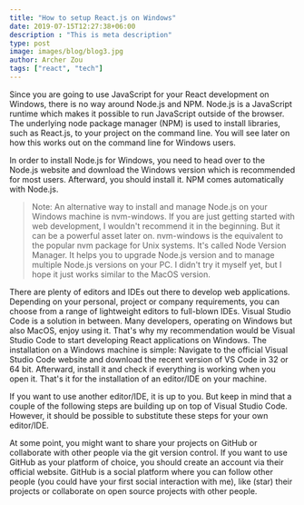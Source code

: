 ```yaml
---
title: "How to setup React.js on Windows"
date: 2019-07-15T12:27:38+06:00
description : "This is meta description"
type: post
image: images/blog/blog3.jpg
author: Archer Zou
tags: ["react", "tech"]
---
```


Since you are going to use JavaScript for your React development on Windows, there is no way around Node.js and NPM. Node.js is a JavaScript runtime which makes it possible to run JavaScript outside of the browser. The underlying node package manager (NPM) is used to install libraries, such as React.js, to your project on the command line. You will see later on how this works out on the command line for Windows users.

In order to install Node.js for Windows, you need to head over to the Node.js website and download the Windows version which is recommended for most users. Afterward, you should install it. NPM comes automatically with Node.js.

> Note: An alternative way to install and manage Node.js on your Windows machine is nvm-windows. If you are just getting started with web development, I wouldn't recommend it in the beginning. But it can be a powerful asset later on. nvm-windows is the equivalent to the popular nvm package for Unix systems. It's called Node Version Manager. It helps you to upgrade Node.js version and to manage multiple Node.js versions on your PC. I didn't try it myself yet, but I hope it just works similar to the MacOS version.

There are plenty of editors and IDEs out there to develop web applications. Depending on your personal, project or company requirements, you can choose from a range of lightweight editors to full-blown IDEs. Visual Studio Code is a solution in between. Many developers, operating on Windows but also MacOS, enjoy using it. That's why my recommendation would be Visual Studio Code to start developing React applications on Windows. The installation on a Windows machine is simple: Navigate to the official Visual Studio Code website and download the recent version of VS Code in 32 or 64 bit. Afterward, install it and check if everything is working when you open it. That's it for the installation of an editor/IDE on your machine.

If you want to use another editor/IDE, it is up to you. But keep in mind that a couple of the following steps are building up on top of Visual Studio Code. However, it should be possible to substitute these steps for your own editor/IDE.

At some point, you might want to share your projects on GitHub or collaborate with other people via the git version control. If you want to use GitHub as your platform of choice, you should create an account via their official website. GitHub is a social platform where you can follow other people (you could have your first social interaction with me), like (star) their projects or collaborate on open source projects with other people.